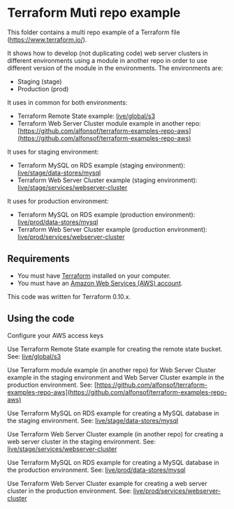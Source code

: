 # Terraform Muti repo example

This folder contains a multi repo example of a Terraform file (https://www.terraform.io/).

It shows how to develop (not duplicating code) web server clusters in different environments using a module in another repo in order to use different version of the module in the environments.
The environments are:
* Staging (stage)
* Production (prod)

It uses in common for both environments:
* Terraform Remote State example: [live/global/s3](live/global/s3)
* Terraform Web Server Cluster module example in another repo: [https://github.com/alfonsof/terraform-examples-repo-aws](https://github.com/alfonsof/terraform-examples-repo-aws)

It uses for staging environment:
* Terraform MySQL on RDS example (staging environment): [live/stage/data-stores/mysql](live/stage/data-stores/mysql)
* Terraform Web Server Cluster example (staging environment): [live/stage/services/webserver-cluster](live/stage/services/webserver-cluster)

It uses for production environment:
* Terraform MySQL on RDS example (production environment): [live/prod/data-stores/mysql](live/prod/data-stores/mysql)
* Terraform Web Server Cluster example (production environment): [live/prod/services/webserver-cluster](live/prod/services/webserver-cluster)


## Requirements

* You must have [Terraform](https://www.terraform.io/) installed on your computer. 
* You must have an [Amazon Web Services (AWS) account](http://aws.amazon.com/).

This code was written for Terraform 0.10.x.

## Using the code

Configure your AWS access keys

Use Terraform Remote State example for creating the remote state bucket. See: [live/global/s3](live/global/s3)

Use Terraform module example (in another repo) for Web Server Cluster example in the staging environment and Web Server Cluster example in the production environment. See: [https://github.com/alfonsof/terraform-examples-repo-aws](https://github.com/alfonsof/terraform-examples-repo-aws)

Use Terraform MySQL on RDS example for creating a MySQL database in the staging environment. See: [live/stage/data-stores/mysql](live/stage/data-stores/mysql)

Use Terraform Web Server Cluster example (in another repo) for creating a web server cluster in the staging environment. See: [live/stage/services/webserver-cluster](live/stage/services/webserver-cluster)

Use Terraform MySQL on RDS example for creating a MySQL database in the production environment. See: [live/prod/data-stores/mysql](live/prod/data-stores/mysql)

Use Terraform Web Server Cluster example for creating a web server cluster in the production environment. See: [live/prod/services/webserver-cluster](live/prod/services/webserver-cluster)
